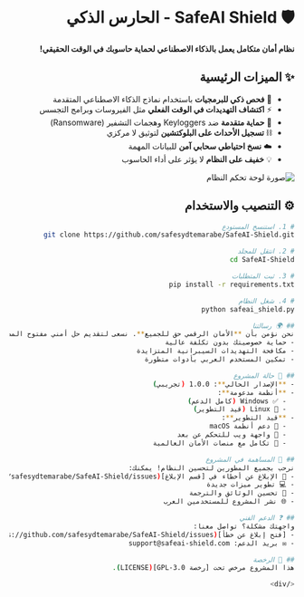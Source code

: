 <div dir="rtl">

# 🛡️ SafeAI Shield - الحارس الذكي

**نظام أمان متكامل يعمل بالذكاء الاصطناعي لحماية حاسوبك في الوقت الحقيقي!**

## ✨ الميزات الرئيسية
- 🧠 **فحص ذكي للبرمجيات** باستخدام نماذج الذكاء الاصطناعي المتقدمة
- ⚡ **اكتشاف التهديدات في الوقت الفعلي** مثل الفيروسات وبرامج التجسس
- 🔐 **حماية متقدمة** ضد Keyloggers وهجمات التشفير (Ransomware)
- ⛓ **تسجيل الأحداث على البلوكتشين** لتوثيق لا مركزي
- ☁️ **نسخ احتياطي سحابي آمن** للبيانات المهمة
- 💡 **خفيف على النظام** لا يؤثر على أداء الحاسوب

![صورة لوحة تحكم النظام](screenshot.png)

## ⚙️ التنصيب والاستخدام
```bash
# 1. استنسخ المستودع
git clone https://github.com/safesydtemarabe/SafeAI-Shield.git

# 2. انتقل للمجلد
cd SafeAI-Shield

# 3. ثبت المتطلبات
pip install -r requirements.txt

# 4. شغل النظام
python safeai_shield.py

## 🌍 رسالتنا
نحن نؤمن بأن **الأمان الرقمي حق للجميع**. نسعى لتقديم حل أمني مفتوح المصدر للمجتمع العربي:
- حماية خصوصيتك بدون تكلفة عالية
- مكافحة التهديدات السيبرانية المتزايدة
- تمكين المستخدم العربي بأدوات متطورة

## 🚦 حالة المشروع
- **الإصدار الحالي**: 1.0.0 (تجريبي)
- **أنظمة مدعومة**: 
  - ✅ Windows (كامل الدعم)
  - 🚧 Linux (قيد التطوير)
- **قيد التطوير**:
  - 🚧 دعم أنظمة macOS
  - 🚧 واجهة ويب للتحكم عن بعد
  - 🚧 تكامل مع منصات الأمان العالمية

## 🤝 المساهمة في المشروع
نرحب بجميع المطورين لتحسين النظام! يمكنك:
- 📢 الإبلاغ عن أخطاء في [قسم الإبلاغ](https://github.com/safesydtemarabe/SafeAI-Shield/issues)
- 💻 تطوير ميزات جديدة
- 📖 تحسين الوثائق والترجمة
- 🌐 نشر المشروع للمستخدمين العرب

## ❓ الدعم الفني
واجهتك مشكلة؟ تواصل معنا:
- [فتح إبلاغ عن خطأ](https://github.com/safesydtemarabe/SafeAI-Shield/issues)
- ✉️ بريد الدعم: support@safeai-shield.com

## 📜 الرخصة
هذا المشروع مرخص تحت [رخصة GPL-3.0](LICENSE).

</div>
```